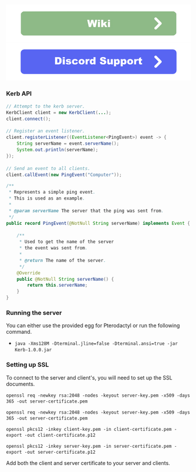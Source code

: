 <div align=center>
    <a href="https://smuddgge.gitbook.io/kerb/"><img src="./images/wiki.png" width="512"></a>
    <a href="https://discord.gg/pax7uFhaaD"><img src="./images/discord.png" width="512"></a>
</div>

### Kerb API

```java
// Attempt to the kerb server.
KerbClient client = new KerbClient(...);
client.connect();

// Register an event listener.
client.registerListener((EventListener<PingEvent>) event -> {
    String serverName = event.serverName();
    System.out.println(serverName);
});

// Send an event to all clients.
client.callEvent(new PingEvent("Computer"));
```

```java
/**
 * Represents a simple ping event.
 * This is used as an example.
 *
 * @param serverName The server that the ping was sent from.
 */
public record PingEvent(@NotNull String serverName) implements Event {

    /**
     * Used to get the name of the server
     * the event was sent from.
     *
     * @return The name of the server.
     */
    @Override
    public @NotNull String serverName() {
        return this.serverName;
    }
}
```

### Running the server
You can either use the provided egg for Pterodactyl or run the following command.
- `java -Xms128M -Dterminal.jline=false -Dterminal.ansi=true -jar Kerb-1.0.0.jar`


### Setting up SSL
To connect to the server and client's, you will need to set up the SSL documents.

```
openssl req -newkey rsa:2048 -nodes -keyout server-key.pem -x509 -days 365 -out server-certificate.pem
```
```
openssl req -newkey rsa:2048 -nodes -keyout server-key.pem -x509 -days 365 -out server-certificate.pem
```
```
openssl pkcs12 -inkey client-key.pem -in client-certificate.pem -export -out client-certificate.p12
```
```
openssl pkcs12 -inkey server-key.pem -in server-certificate.pem -export -out server-certificate.p12
```

Add both the client and server certificate to your server and clients.